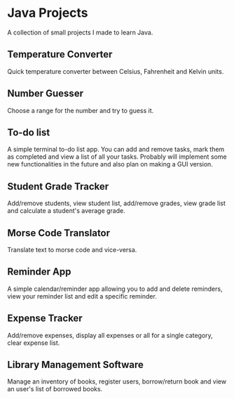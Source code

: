 # Java Projects
A collection of small projects I made to learn Java.

## Temperature Converter
Quick temperature converter between Celsius, Fahrenheit and Kelvin units.

## Number Guesser
Choose a range for the number and try to guess it.

## To-do list
A simple terminal to-do list app. You can add and remove tasks, mark them as completed and view a list of all your tasks. Probably will implement some new functionalities in the future and also plan on making a GUI version.

## Student Grade Tracker
Add/remove students, view student list, add/remove grades, view grade list and calculate a student's average grade.

## Morse Code Translator
Translate text to morse code and vice-versa.

## Reminder App
A simple calendar/reminder app allowing you to add and delete reminders, view your reminder list and edit a specific reminder.

## Expense Tracker
Add/remove expenses, display all expenses or all for a single category, clear expense list.

## Library Management Software
Manage an inventory of books, register users, borrow/return book and view an user's list of borrowed books.
